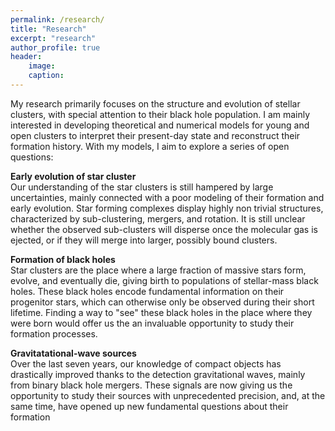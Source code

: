 ```yaml
---
permalink: /research/
title: "Research"
excerpt: "research"
author_profile: true
header:
    image: 
    caption: 
---
```



My research primarily focuses on the structure and evolution of stellar clusters, with special attention to their black hole population. I am mainly interested in developing theoretical and numerical models for young and open clusters to interpret their present-day state and reconstruct their formation history. With my models, I aim to explore a series of open questions:


<b>Early evolution of star cluster</b>\
Our understanding of the star clusters is still hampered by large uncertainties, mainly connected with a poor modeling of their formation and early evolution. Star forming complexes display highly non trivial structures, characterized by sub-clustering, mergers, and rotation. It is still unclear whether the observed sub-clusters will disperse once the molecular gas is ejected, or if they will merge into larger, possibly bound clusters.

<b>Formation of black holes</b>\
Star clusters are the place where a large fraction of massive stars form, evolve, and eventually die, giving birth to populations of stellar-mass black holes. These black holes encode fundamental information on their progenitor stars, which can otherwise only be observed during their short lifetime. Finding a way to "see" these black holes in the place where they were born would offer us the an invaluable opportunity to study their formation processes.

<b>Gravitatational-wave sources</b>\
Over the last seven years, our knowledge of compact objects has drastically improved thanks to the detection gravitational waves, mainly from binary black hole mergers. These signals are now giving us the opportunity to study their sources with unprecedented precision, and, at the same time, have opened up new fundamental questions about their formation 



